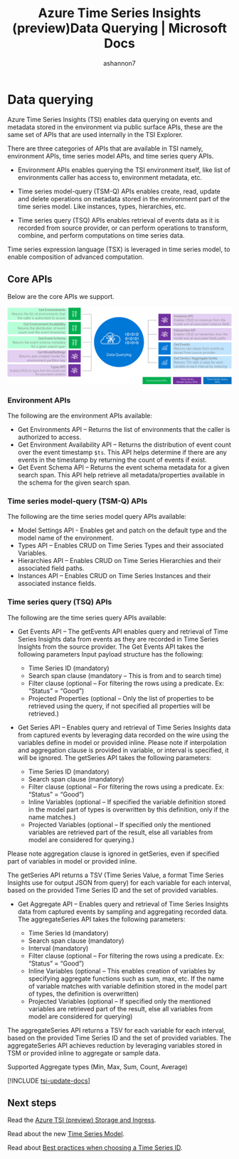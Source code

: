﻿---
title: Azure Time Series Insights (preview)Data Querying | Microsoft Docs
description: Azure Time Series Insights (preview) Data Querying
author: ashannon7
ms.author: anshan
ms.workload: big-data
manager: cshankar
ms.service: time-series-insights
services: time-series-insights
ms.topic: conceptual
ms.date: 11/30/2018
---

# Data querying

Azure Time Series Insights (TSI) enables data querying on events and metadata stored in the environment via public surface APIs, these are the same set of APIs that are used internally in the TSI Explorer.

There are three categories of APIs that are available in TSI namely, environment APIs, time series model APIs, and time series query APIs.

* Environment APIs enables querying the TSI environment itself, like list of environments caller has access to, environment metadata, etc.

* Time series model-query (TSM-Q) APIs enables create, read, update and delete operations on metadata stored in the environment part of the time series model. Like instances, types, hierarchies, etc.

* Time series query (TSQ) APIs enables retrieval of events data as it is recorded from source provider, or can perform operations to transform, combine, and perform computations on time series data.

Time series expression language (TSX) is leveraged in time series model, to enable composition of advanced computation.

## Core APIs

Below are the core APIs we support.

![tsq][1]

### Environment APIs

The following are the environment APIs available:

  * Get Environments API – Returns the list of environments that the caller is authorized to access.
  * Get Environment Availability API – Returns the distribution of event count over the event timestamp `$ts`. This API helps determine if there are any events in the timestamp by returning the count of events if exist.
  * Get Event Schema API – Returns the event schema metadata for a given search span. This API help retrieve all metadata/properties available in the schema for the given search span.

### Time series model-query (TSM-Q) APIs

The following are the time series model query APIs available:

  * Model Settings API - Enables get and patch on the default type and the model name of the environment.
  * Types API – Enables CRUD on Time Series Types and their associated Variables.
  * Hierarchies API – Enables CRUD on Time Series Hierarchies and their associated field paths.
  * Instances API – Enables CRUD on Time Series Instances and their associated instance fields.

### Time series query (TSQ) APIs

The following are the time series query APIs available:

* Get Events API – The getEvents API enables query and retrieval of Time Series Insights data from events as they are recorded in Time Series Insights from the source provider. The Get Events API takes the following parameters Input payload structure has the following:

  * Time Series ID (mandatory)
  * Search span clause (mandatory – This is from and to search time)
  * Filter clause (optional – For filtering the rows using a predicate. Ex: “Status” = “Good”)
  * Projected Properties (optional – Only the list of properties to be retrieved using the query, if not specified all properties will be retrieved.)

* Get Series API – Enables query and retrieval of Time Series Insights data from captured events by leveraging data recorded on the wire using the variables define in model or provided inline. Please note if interpolation and aggregation clause is provided in variable, or interval is specified, it will be ignored. The getSeries API takes the following parameters:

  * Time Series ID (mandatory)
  * Search span clause (mandatory)
  * Filter clause (optional – For filtering the rows using a predicate. Ex: “Status” = “Good”)
  * Inline Variables (optional – If specified the variable definition stored in the model part of types is overwritten by this definition, only if the name matches.)
  * Projected Variables (optional – If specified only the mentioned variables are retrieved part of the result, else all variables from model are considered for querying.)

Please note aggregation clause is ignored in getSeries, even if specified part of variables in model or provided inline.

The getSeries API returns a TSV (Time Series Value, a format Time Series Insights use for output JSON from query) for each variable for each interval, based on the provided Time Series ID and the set of provided variables.

* Get Aggregate API – Enables query and retrieval of Time Series Insights data from captured events by sampling and aggregating recorded data. The aggregateSeries API takes the following parameters:

  * Time Series Id (mandatory)
  * Search span clause (mandatory)
  * Interval (mandatory)
  * Filter clause (optional – For filtering the rows using a predicate. Ex: “Status” = “Good”)
  * Inline Variables (optional – This enables creation of variables by specifying aggregate functions such as sum, max, etc. If the name of variable matches with variable definition stored in the model part of types, the definition is overwritten)
  * Projected Variables (optional – If specified only the mentioned variables are retrieved part of the result, else all variables from model are considered for querying)

The aggregateSeries API returns a TSV for each variable for each interval, based on the provided Time Series ID and the set of provided variables. The aggregateSeries API achieves reduction by leveraging variables stored in TSM or provided inline to aggregate or sample data.

Supported Aggregate types (Min, Max, Sum, Count, Average)

[!INCLUDE [tsi-update-docs](../../includes/time-series-insights-update-documents.md)]

## Next steps

Read the [Azure TSI (preview) Storage and Ingress](./time-series-insights-update-storage-ingress.md).

Read about the new [Time Series Model](./time-series-insights-update-tsm.md).

Read about [Best practices when choosing a Time Series ID](./time-series-insights-update-how-to-id.md).

<!-- Images -->
[1]: media/v2-update-tsq/tsq.png
